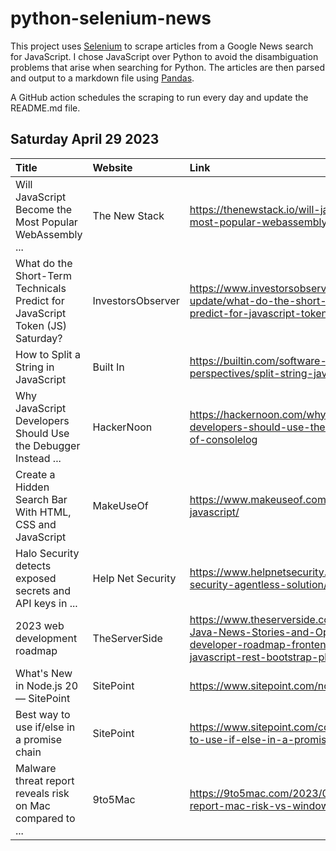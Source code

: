 # python-selenium-news

This project uses [Selenium](https://www.seleniumhq.org/) to scrape articles from a Google News search for JavaScript.
I chose JavaScript over Python to avoid the disambiguation problems that arise when searching for Python.
The articles are then parsed and output to a markdown file using [Pandas](https://pandas.pydata.org/).

A GitHub action schedules the scraping to run every day and update the README.md file.

## Saturday April 29 2023


| Title                                                                         | Website           | Link                                                                                                                                                     |
|:------------------------------------------------------------------------------|:------------------|:---------------------------------------------------------------------------------------------------------------------------------------------------------|
| Will JavaScript Become the Most Popular WebAssembly ...                       | The New Stack     | https://thenewstack.io/will-javascript-become-the-most-popular-webassembly-language/                                                                     |
| What do the Short-Term Technicals Predict for JavaScript Token (JS) Saturday? | InvestorsObserver | https://www.investorsobserver.com/news/crypto-update/what-do-the-short-term-technicals-predict-for-javascript-token-js-saturday                          |
| How to Split a String in JavaScript                                           | Built In          | https://builtin.com/software-engineering-perspectives/split-string-javascript                                                                            |
| Why JavaScript Developers Should Use the Debugger Instead ...                 | HackerNoon        | https://hackernoon.com/why-javascript-developers-should-use-the-debugger-instead-of-consolelog                                                           |
| Create a Hidden Search Bar With HTML, CSS and JavaScript                      | MakeUseOf         | https://www.makeuseof.com/search-bar-html-css-javascript/                                                                                                |
| Halo Security detects exposed secrets and API keys in ...                     | Help Net Security | https://www.helpnetsecurity.com/2023/04/26/halo-security-agentless-solution/                                                                             |
| 2023 web development roadmap                                                  | TheServerSide     | https://www.theserverside.com/blog/Coffee-Talk-Java-News-Stories-and-Opinions/web-developer-roadmap-frontend-html-css-javascript-rest-bootstrap-php-java |
| What's New in Node.js 20 — SitePoint                                          | SitePoint         | https://www.sitepoint.com/node-js-20-new/                                                                                                                |
| Best way to use if/else in a promise chain                                    | SitePoint         | https://www.sitepoint.com/community/t/best-way-to-use-if-else-in-a-promise-chain/414101/                                                                 |
| Malware threat report reveals risk on Mac compared to ...                     | 9to5Mac           | https://9to5mac.com/2023/04/27/malware-threat-report-mac-risk-vs-windows-and-linux/                                                                      |